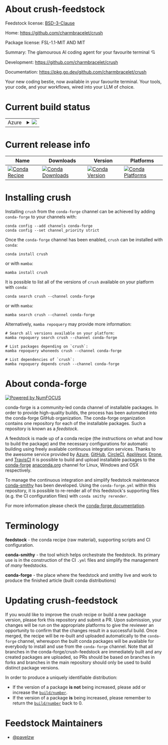 About crush-feedstock
=====================

Feedstock license: [BSD-3-Clause](https://github.com/conda-forge/crush-feedstock/blob/main/LICENSE.txt)

Home: https://github.com/charmbracelet/crush

Package license: FSL-1.1-MIT AND MIT

Summary: The glamourous AI coding agent for your favourite terminal 💘

Development: https://github.com/charmbracelet/crush

Documentation: https://pkg.go.dev/github.com/charmbracelet/crush

Your new coding bestie, now available in your favourite terminal.
Your tools, your code, and your workflows, wired into your LLM of choice.

Current build status
====================


<table>
    
  <tr>
    <td>Azure</td>
    <td>
      <details>
        <summary>
          <a href="https://dev.azure.com/conda-forge/feedstock-builds/_build/latest?definitionId=26329&branchName=main">
            <img src="https://dev.azure.com/conda-forge/feedstock-builds/_apis/build/status/crush-feedstock?branchName=main">
          </a>
        </summary>
        <table>
          <thead><tr><th>Variant</th><th>Status</th></tr></thead>
          <tbody><tr>
              <td>linux_64</td>
              <td>
                <a href="https://dev.azure.com/conda-forge/feedstock-builds/_build/latest?definitionId=26329&branchName=main">
                  <img src="https://dev.azure.com/conda-forge/feedstock-builds/_apis/build/status/crush-feedstock?branchName=main&jobName=linux&configuration=linux%20linux_64_" alt="variant">
                </a>
              </td>
            </tr><tr>
              <td>linux_aarch64</td>
              <td>
                <a href="https://dev.azure.com/conda-forge/feedstock-builds/_build/latest?definitionId=26329&branchName=main">
                  <img src="https://dev.azure.com/conda-forge/feedstock-builds/_apis/build/status/crush-feedstock?branchName=main&jobName=linux&configuration=linux%20linux_aarch64_" alt="variant">
                </a>
              </td>
            </tr><tr>
              <td>linux_ppc64le</td>
              <td>
                <a href="https://dev.azure.com/conda-forge/feedstock-builds/_build/latest?definitionId=26329&branchName=main">
                  <img src="https://dev.azure.com/conda-forge/feedstock-builds/_apis/build/status/crush-feedstock?branchName=main&jobName=linux&configuration=linux%20linux_ppc64le_" alt="variant">
                </a>
              </td>
            </tr><tr>
              <td>osx_64</td>
              <td>
                <a href="https://dev.azure.com/conda-forge/feedstock-builds/_build/latest?definitionId=26329&branchName=main">
                  <img src="https://dev.azure.com/conda-forge/feedstock-builds/_apis/build/status/crush-feedstock?branchName=main&jobName=osx&configuration=osx%20osx_64_" alt="variant">
                </a>
              </td>
            </tr><tr>
              <td>osx_arm64</td>
              <td>
                <a href="https://dev.azure.com/conda-forge/feedstock-builds/_build/latest?definitionId=26329&branchName=main">
                  <img src="https://dev.azure.com/conda-forge/feedstock-builds/_apis/build/status/crush-feedstock?branchName=main&jobName=osx&configuration=osx%20osx_arm64_" alt="variant">
                </a>
              </td>
            </tr><tr>
              <td>win_64</td>
              <td>
                <a href="https://dev.azure.com/conda-forge/feedstock-builds/_build/latest?definitionId=26329&branchName=main">
                  <img src="https://dev.azure.com/conda-forge/feedstock-builds/_apis/build/status/crush-feedstock?branchName=main&jobName=win&configuration=win%20win_64_" alt="variant">
                </a>
              </td>
            </tr>
          </tbody>
        </table>
      </details>
    </td>
  </tr>
</table>

Current release info
====================

| Name | Downloads | Version | Platforms |
| --- | --- | --- | --- |
| [![Conda Recipe](https://img.shields.io/badge/recipe-crush-green.svg)](https://anaconda.org/conda-forge/crush) | [![Conda Downloads](https://img.shields.io/conda/dn/conda-forge/crush.svg)](https://anaconda.org/conda-forge/crush) | [![Conda Version](https://img.shields.io/conda/vn/conda-forge/crush.svg)](https://anaconda.org/conda-forge/crush) | [![Conda Platforms](https://img.shields.io/conda/pn/conda-forge/crush.svg)](https://anaconda.org/conda-forge/crush) |

Installing crush
================

Installing `crush` from the `conda-forge` channel can be achieved by adding `conda-forge` to your channels with:

```
conda config --add channels conda-forge
conda config --set channel_priority strict
```

Once the `conda-forge` channel has been enabled, `crush` can be installed with `conda`:

```
conda install crush
```

or with `mamba`:

```
mamba install crush
```

It is possible to list all of the versions of `crush` available on your platform with `conda`:

```
conda search crush --channel conda-forge
```

or with `mamba`:

```
mamba search crush --channel conda-forge
```

Alternatively, `mamba repoquery` may provide more information:

```
# Search all versions available on your platform:
mamba repoquery search crush --channel conda-forge

# List packages depending on `crush`:
mamba repoquery whoneeds crush --channel conda-forge

# List dependencies of `crush`:
mamba repoquery depends crush --channel conda-forge
```


About conda-forge
=================

[![Powered by
NumFOCUS](https://img.shields.io/badge/powered%20by-NumFOCUS-orange.svg?style=flat&colorA=E1523D&colorB=007D8A)](https://numfocus.org)

conda-forge is a community-led conda channel of installable packages.
In order to provide high-quality builds, the process has been automated into the
conda-forge GitHub organization. The conda-forge organization contains one repository
for each of the installable packages. Such a repository is known as a *feedstock*.

A feedstock is made up of a conda recipe (the instructions on what and how to build
the package) and the necessary configurations for automatic building using freely
available continuous integration services. Thanks to the awesome service provided by
[Azure](https://azure.microsoft.com/en-us/services/devops/), [GitHub](https://github.com/),
[CircleCI](https://circleci.com/), [AppVeyor](https://www.appveyor.com/),
[Drone](https://cloud.drone.io/welcome), and [TravisCI](https://travis-ci.com/)
it is possible to build and upload installable packages to the
[conda-forge](https://anaconda.org/conda-forge) [anaconda.org](https://anaconda.org/)
channel for Linux, Windows and OSX respectively.

To manage the continuous integration and simplify feedstock maintenance
[conda-smithy](https://github.com/conda-forge/conda-smithy) has been developed.
Using the ``conda-forge.yml`` within this repository, it is possible to re-render all of
this feedstock's supporting files (e.g. the CI configuration files) with ``conda smithy rerender``.

For more information please check the [conda-forge documentation](https://conda-forge.org/docs/).

Terminology
===========

**feedstock** - the conda recipe (raw material), supporting scripts and CI configuration.

**conda-smithy** - the tool which helps orchestrate the feedstock.
                   Its primary use is in the construction of the CI ``.yml`` files
                   and simplify the management of *many* feedstocks.

**conda-forge** - the place where the feedstock and smithy live and work to
                  produce the finished article (built conda distributions)


Updating crush-feedstock
========================

If you would like to improve the crush recipe or build a new
package version, please fork this repository and submit a PR. Upon submission,
your changes will be run on the appropriate platforms to give the reviewer an
opportunity to confirm that the changes result in a successful build. Once
merged, the recipe will be re-built and uploaded automatically to the
`conda-forge` channel, whereupon the built conda packages will be available for
everybody to install and use from the `conda-forge` channel.
Note that all branches in the conda-forge/crush-feedstock are
immediately built and any created packages are uploaded, so PRs should be based
on branches in forks and branches in the main repository should only be used to
build distinct package versions.

In order to produce a uniquely identifiable distribution:
 * If the version of a package **is not** being increased, please add or increase
   the [``build/number``](https://docs.conda.io/projects/conda-build/en/latest/resources/define-metadata.html#build-number-and-string).
 * If the version of a package **is** being increased, please remember to return
   the [``build/number``](https://docs.conda.io/projects/conda-build/en/latest/resources/define-metadata.html#build-number-and-string)
   back to 0.

Feedstock Maintainers
=====================

* [@pavelzw](https://github.com/pavelzw/)

